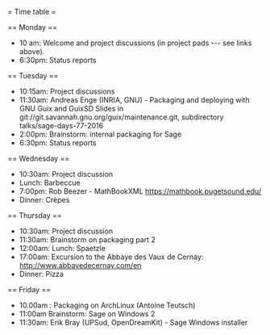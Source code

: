= Time table =

== Monday ==

 * 10 am: Welcome and project discussions (in project pads --- see links above).
 * 6:30pm: Status reports

== Tuesday ==

 * 10:15am: Project discussions
 * 11:30am: Andreas Enge (INRIA, GNU) - Packaging and deploying with GNU Guix and GuixSD
   Slides in git://git.savannah.gnu.org/guix/maintenance.git, subdirectory talks/sage-days-77-2016
 * 2:00pm: Brainstorm: internal packaging for Sage
 * 6:30pm: Status reports

== Wednesday ==

 * 10:30am: Project discussion
 * Lunch: Barbeccue
 * 7:00pm: Rob Beezer - MathBookXML https://mathbook.pugetsound.edu/
 * Dinner: Crèpes

== Thursday ==

 * 10:30am: Project discussion
 * 11:30am: Brainstorm on packaging part 2
 * 12:00am: Lunch: Spaetzle
 * 17:00am: Excursion to the Abbaye des Vaux de Cernay:  http://www.abbayedecernay.com/en
 * Dinner: Pizza

== Friday ==

 * 10.00am : Packaging on ArchLinux (Antoine Teutsch)
 * 11:00am Brainstorm: Sage on Windows 2
 * 11:30am: Erik Bray (UPSud, OpenDreamKit) - Sage Windows installer
